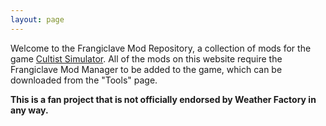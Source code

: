 ```yaml
---
layout: page
---
```

Welcome to the Frangiclave Mod Repository, a collection of mods for the game [Cultist Simulator](http://weatherfactory.biz/cultist-simulator/). All of the mods on this website require the Frangiclave Mod Manager to be added to the game, which can be downloaded from the "Tools" page.

**This is a fan project that is not officially endorsed by Weather Factory in any way.**